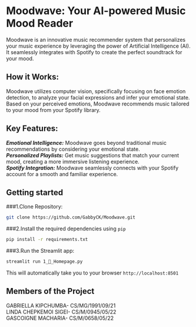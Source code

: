 # **Moodwave:  Your AI-powered Music Mood Reader**

Moodwave is an innovative music recommender system that personalizes your music experience by leveraging the power of Artificial Intelligence (AI).  It seamlessly integrates with Spotify to create the perfect soundtrack for your mood.

## **How it Works:**
Moodwave utilizes computer vision, specifically focusing on face emotion detection, to analyze your facial expressions and infer your emotional state. Based on your perceived emotions, Moodwave recommends music tailored to your mood from your Spotify library.

## **Key Features:**
***Emotional Intelligence:*** Moodwave goes beyond traditional music recommendations by considering your emotional state.<br>
***Personalized Playlists:*** Get music suggestions that match your current mood, creating a more immersive listening experience.<br>
***Spotify Integration:*** Moodwave seamlessly connects with your Spotify account for a smooth and familiar experience.

## **Getting started**
###1.Clone Repository:<br>
```bash
git clone https://github.com/GabbyCK/Moodwave.git
```

###2.Install the required dependencies using `pip`<br>
```bash
pip install -r requirements.txt
```
###3.Run the Streamlit app:<br>
```bash
streamlit run 1_🎵_Homepage.py
```
This will automatically take you to your browser `http://localhost:8501`
## Members of the Project
GABRIELLA KIPCHUMBA- CS/MG/1991/09/21<br>
LINDA CHEPKEMOI SIGEI- CS/M/0945/05/22<br>
GASCOIGNE MACHARIA- CS/M/0658/05/22<br>
